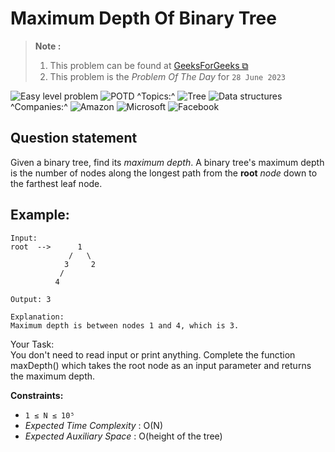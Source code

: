 # Maximum Depth Of Binary Tree

>**Note :**
>1. This problem can be found at [GeeksForGeeks ⧉](https://practice.geeksforgeeks.org/problems/maximum-depth-of-binary-tree/1)
>2. This problem is the *Problem Of The Day* for `28 June 2023`

<!-- Badges -->
![Easy level problem](https://img.shields.io/badge/Easy-00b8a3/?logo=geeksforgeeks&labelColor=e3e3e3&color=00b8a3) ![POTD](https://img.shields.io/badge/POTD-28_Jun_2023-dfdfdf)
^Topics:^ ![Tree](https://img.shields.io/badge/Tree-dfdfdf) ![Data structures](https://img.shields.io/badge/Data_structures-dfdfdf)
^Companies:^ ![Amazon](https://img.shields.io/badge/Amazon-dfdfdf) ![Microsoft](https://img.shields.io/badge/Microsoft-dfdfdf) ![Facebook](https://img.shields.io/badge/Facebook-dfdfdf)

## Question statement

Given a binary tree, find its *maximum depth*.
A binary tree's maximum depth is the number of nodes along the longest path from the **root** *node* down to the farthest leaf node.

## Example:
```
Input:
root  -->      1
             /   \
            3     2
           /
          4

Output: 3

Explanation:
Maximum depth is between nodes 1 and 4, which is 3.
```

Your Task:  
You don't need to read input or print anything. Complete the function maxDepth() which takes the root node as an input parameter and returns the maximum depth.
 
 
**Constraints:**
* `1 ≤ N ≤ 10⁵`
* *Expected Time Complexity* : O(N)
* *Expected Auxiliary Space* : O(height of the tree)
